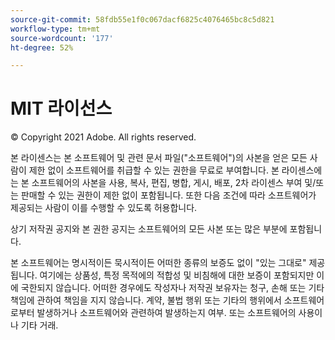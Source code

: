 ```yaml
---
source-git-commit: 58fdb55e1f0c067dacf6825c4076465bc8c5d821
workflow-type: tm+mt
source-wordcount: '177'
ht-degree: 52%

---
```

# MIT 라이선스

© Copyright 2021 Adobe. All rights reserved.

본 라이센스는 본 소프트웨어 및 관련 문서 파일(&quot;소프트웨어&quot;)의 사본을 얻은 모든 사람이 제한 없이 소프트웨어를 취급할 수 있는 권한을 무료로 부여합니다. 본 라이센스에는 본 소프트웨어의 사본을 사용, 복사, 편집, 병합, 게시, 배포, 2차 라이센스 부여 및/또는 판매할 수 있는 권한이 제한 없이 포함됩니다. 또한 다음 조건에 따라 소프트웨어가 제공되는 사람이 이를 수행할 수 있도록 허용합니다.

상기 저작권 공지와 본 권한 공지는 소프트웨어의 모든 사본 또는 많은 부분에 포함됩니다.

본 소프트웨어는 명시적이든 묵시적이든 어떠한 종류의 보증도 없이 &quot;있는 그대로&quot; 제공됩니다. 여기에는 상품성, 특정 목적에의 적합성 및 비침해에 대한 보증이 포함되지만 이에 국한되지 않습니다. 어떠한 경우에도 작성자나 저작권 보유자는 청구, 손해 또는 기타 책임에 관하여 책임을 지지 않습니다. 계약, 불법 행위 또는 기타의 행위에서 소프트웨어로부터 발생하거나 소프트웨어와 관련하여 발생하는지 여부. 또는 소프트웨어의 사용이나 기타 거래.
